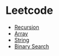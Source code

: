 # Leetcode
- [Recursion](./recursion)
- [Array](./Array)
- [String](./Strings)
- [Binary Search](./BinarySearch)
